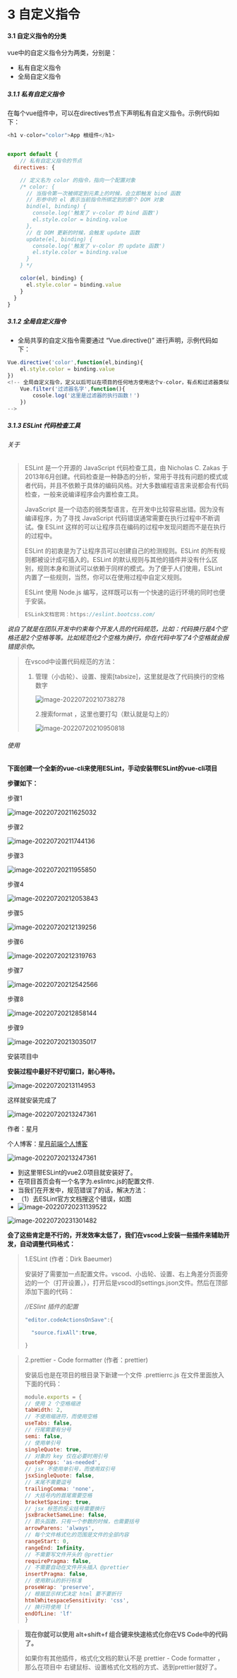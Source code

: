# 3 自定义指令

#### 3.1 自定义指令的分类

vue中的自定义指令分为两类，分别是：

- 私有自定义指令
- 全局自定义指令

##### 3.1.1 私有自定义指令

在每个vue组件中，可以在directives节点下声明私有自定义指令。示例代码如下：

```js
<h1 v-color="color">App 根组件</h1>


export default {
	// 私有自定义指令的节点
  directives: {

    // 定义名为 color 的指令，指向一个配置对象
    /* color: {
      // 当指令第一次被绑定到元素上的时候，会立即触发 bind 函数
      // 形参中的 el 表示当前指令所绑定到的那个 DOM 对象
      bind(el, binding) {
        console.log('触发了 v-color 的 bind 函数')
        el.style.color = binding.value
      },
      // 在 DOM 更新的时候，会触发 update 函数
      update(el, binding) {
        console.log('触发了 v-color 的 update 函数')
        el.style.color = binding.value
      }
    } */

    color(el, binding) {
      el.style.color = binding.value
    }
  }
}
```

##### 3.1.2 全局自定义指令

- 全局共享的自定义指令需要通过 “Vue.directive()” 进行声明，示例代码如下：

```js
Vue.directive('color',function(el,binding){
	el.style.color = binding.value
})
<!-- 全局自定义指令，定义以后可以在项目的任何地方使用这个v-color，有点和过滤器类似！
    Vue.filter('过滤器名字',function(){
        cosole.log('这里是过滤器的执行函数！')
    })
-->
```

##### 3.1.3 ESLint 代码检查工具

###### 关于

> ESLint 是一个开源的 JavaScript 代码检查工具，由 Nicholas C. Zakas 于2013年6月创建。代码检查是一种静态的分析，常用于寻找有问题的模式或者代码，并且不依赖于具体的编码风格。对大多数编程语言来说都会有代码检查，一般来说编译程序会内置检查工具。
>
> JavaScript 是一个动态的弱类型语言，在开发中比较容易出错。因为没有编译程序，为了寻找 JavaScript 代码错误通常需要在执行过程中不断调试。像 ESLint 这样的可以让程序员在编码的过程中发现问题而不是在执行的过程中。
>
> ESLint 的初衷是为了让程序员可以创建自己的检测规则。ESLint 的所有规则都被设计成可插入的。ESLint 的默认规则与其他的插件并没有什么区别，规则本身和测试可以依赖于同样的模式。为了便于人们使用，ESLint 内置了一些规则，当然，你可以在使用过程中自定义规则。
>
> ESLint 使用 Node.js 编写，这样既可以有一个快速的运行环境的同时也便于安装。
>
> ```js
> ESLink文档官网：https://eslint.bootcss.com/
> ```

*说白了就是在团队开发中约束每个开发人员的代码规范，比如：代码换行是4个空格还是2个空格等等。比如规范化2个空格为换行，你在代码中写了4个空格就会报错提示你。*

> 在vscod中设置代码规范的方法：
>
> 1. 管理（小齿轮）、设置、搜索[tabsize]，这里就是改了代码换行的空格数字
>
>    ![image-20220720210738278](C:/Users/85839/AppData/Roaming/Typora/typora-user-images/image-20220720210738278.png)
>
>    2.搜索format ，这里也要打勾（默认就是勾上的）
>
>    ![image-20220720210950818](C:/Users/85839/AppData/Roaming/Typora/typora-user-images/image-20220720210950818.png)

###### 使用

**下面创建一个全新的vue-cli来使用ESLint，手动安装带ESLint的vue-cli项目**

**步骤如下：**

步骤1

![image-20220720211625032](https://img-blog.csdnimg.cn/78fa3c44e0364c2d9d6453e55afb095f.png)

步骤2

![image-20220720211744136](https://img-blog.csdnimg.cn/0d5b7696dbec41be944642a0c2c23ed4.png)

步骤3

![image-20220720211955850](https://img-blog.csdnimg.cn/f96c591808b54ae3a9c7ba2c7af33ab8.png)

步骤4

![image-20220720212053843](https://img-blog.csdnimg.cn/a8a7e19e2fd7459b88971a8f71754e00.png)

步骤5

![image-20220720212139256](https://img-blog.csdnimg.cn/e686d9a966d0463c9d2408892bd0667d.png)

步骤6

![image-20220720212319763](https://img-blog.csdnimg.cn/c5cb402a8b02494cac8eb81d606b4077.png)

步骤7

![image-20220720212542566](https://img-blog.csdnimg.cn/0afaf846ed454274808bffe282f523e9.png)

步骤8

![image-20220720212858144](https://img-blog.csdnimg.cn/235ed3c193f64818a68224c6442aee90.png)

步骤9

![image-20220720213035017](https://img-blog.csdnimg.cn/995150d3de89469c85f03ceae10504fe.png)

安装项目中

**安装过程中最好不好切窗口，耐心等待。**

![image-20220720213114953](https://img-blog.csdnimg.cn/ad9d7dfb42db476f82a0732a390f2a7a.png)

这样就安装完成了

![image-20220720213247361](https://img-blog.csdnimg.cn/b44706c40f88421ab1820e376d24201b.png)

作者：星月

个人博客：[星月前端个人博客](https://xingyue.vercel.app/)

![image-20220720213247361](https://img-blog.csdnimg.cn/6311c9b116e149d096660e88c801f095.png)

- 到这里带ESLint的vue2.0项目就安装好了。
- 在项目首页会有一个名字为.eslintrc.js的配置文件.
- 当我们在开发中，规范错误了的话，解决方法：
- （1）去ESLint官方文档搜这个错误，如图
- ![image-20220720231139522](https://img-blog.csdnimg.cn/af3fff5b0f8e4591bb08e1ae6f7e3973.png)

![image-20220720231301482](https://img-blog.csdnimg.cn/ca60f5260d1e482892ed297b3af1d5a6.png)



**会了这些肯定是不行的，开发效率太低了，我们在vscod上安装一些插件来辅助开发，自动调整代码格式：**

> 1.ESLint (作者：Dirk Baeumer)
>
> 安装好了需要加一点配置文件。vscod、小齿轮、设置、右上角差分页面旁边的一个（打开设置，），打开后是vscod的settings.json文件。然后在顶部添加下面的代码：
>
> *//ESlint 插件的配置*
>
> ```js
> "editor.codeActionsOnSave":{
> 
>   "source.fixAll":true,
> 
> }
> ```



> 2.prettier - Code formatter (作者：prettier)
>
> 安装后也是在项目的根目录下新建一个文件  .prettierrc.js 在文件里面放入下面的代码：
>
> ```js
> module.exports = {
> // 使用 2 个空格缩进
> tabWidth: 2,
> // 不使用缩进符，而使用空格
> useTabs: false,
> // 行尾需要有分号
> semi: false,
> // 使用单引号
> singleQuote: true,
> // 对象的 key 仅在必要时用引号
> quoteProps: 'as-needed',
> // jsx 不使用单引号，而使用双引号
> jsxSingleQuote: false,
> // 末尾不需要逗号
> trailingComma: 'none',
> // 大括号内的首尾需要空格
> bracketSpacing: true,
> // jsx 标签的反尖括号需要换行
> jsxBracketSameLine: false,
> // 箭头函数，只有一个参数的时候，也需要括号
> arrowParens: 'always',
> // 每个文件格式化的范围是文件的全部内容
> rangeStart: 0,
> rangeEnd: Infinity,
> // 不需要写文件开头的 @prettier
> requirePragma: false,
> // 不需要自动在文件开头插入 @prettier
> insertPragma: false,
> // 使用默认的折行标准
> proseWrap: 'preserve',
> // 根据显示样式决定 html 要不要折行
> htmlWhitespaceSensitivity: 'css',
> // 换行符使用 lf
> endOfLine: 'lf'
> }
> ```

> **现在你就可以使用 alt+shift+f 组合键来快速格式化你在VS Code中的代码了。**
>
> 如果你有其他插件，格式化文档的默认不是 prettier - Code formatter ，那么在项目中 右键鼠标、设置格式化文档的方式、选到prettier就好了。


